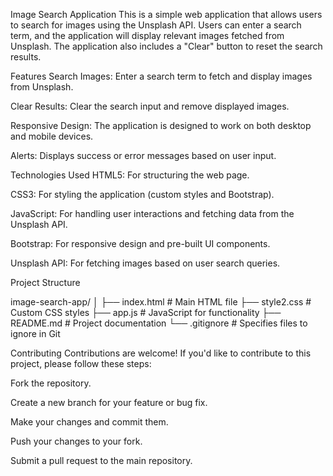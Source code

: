 Image Search Application
This is a simple web application that allows users to search for images using the Unsplash API. Users can enter a search term, and the application will display relevant images fetched from Unsplash. The application also includes a "Clear" button to reset the search results.

Features
Search Images: Enter a search term to fetch and display images from Unsplash.

Clear Results: Clear the search input and remove displayed images.

Responsive Design: The application is designed to work on both desktop and mobile devices.

Alerts: Displays success or error messages based on user input.


Technologies Used
HTML5: For structuring the web page.

CSS3: For styling the application (custom styles and Bootstrap).

JavaScript: For handling user interactions and fetching data from the Unsplash API.

Bootstrap: For responsive design and pre-built UI components.

Unsplash API: For fetching images based on user search queries.

Project Structure

image-search-app/
│
├── index.html          # Main HTML file
├── style2.css          # Custom CSS styles
├── app.js              # JavaScript for functionality
├── README.md           # Project documentation
└── .gitignore          # Specifies files to ignore in Git


Contributing
Contributions are welcome! If you'd like to contribute to this project, please follow these steps:

Fork the repository.

Create a new branch for your feature or bug fix.

Make your changes and commit them.

Push your changes to your fork.

Submit a pull request to the main repository.